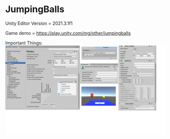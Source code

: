 # JumpingBalls
 
 Unity Editor Version = 2021.3.1f1
 
 Game demo = https://play.unity.com/mg/other/jumpingballs
 
 
 Important Things:
 ![alt text](https://github.com/akincemtutal9/JumpingBalls/blob/main/Assets/In-Game-Photos/Game.jpg)
